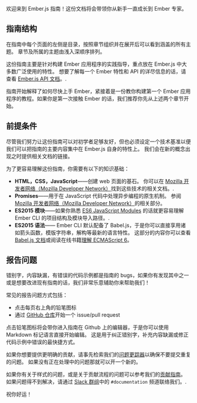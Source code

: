 欢迎来到 Ember.js 指南！这份文档将会带领你从新手一直成长到 Ember 专家。

## 指南结构

在指南中每个页面的左侧是目录，按照章节组织并在展开后可以看到涵盖的所有主题。 章节及所属的主题由浅入深顺序排列。

这份指南主要是针对构建 Ember 应用程序的实践指导，重点放在 Ember.js 中大多数广泛使用的特性。 想要了解每一个 Ember 特性和 API 的详尽信息的话，请查看 [Ember.js API 文档](http://emberjs.com/api/)。.

指南开始解释了如何尽快上手 Ember，紧接着是一份教你构建第一个 Ember 应用程序的教程。如果你是第一次接触 Ember 的话，我们推荐你先从上述两个章节开始。

## 前提条件

尽管我们努力让这份指南可以对初学者足够友好，但也必须设定一个技术基准以便我们可以把指南的主要内容集中在 Ember.js 自身的特性上。 我们会在新的概念出现之时提供相关文档的链接。

为了更容易理解这份指南，你需要有以下的知识基础：

* **HTML，CSS，JavaScript**——创建 web 页面的基石。 你可以在 [Mozilla 开发者网络（Mozilla Developer Network）](https://developer.mozilla.org/en-US/docs/Web)找到这些技术的相关文档。.
* **Promises**——用于在 JavaScript 代码中处理异步编程的原生机制。 参阅 [Mozilla 开发者网络（Mozilla Developer Network）](https://developer.mozilla.org/en-US/docs/Web/JavaScript/Reference/Global_Objects/Promise)的相关部分。
* **ES2015 模块**——如果你熟悉 [ES6 JavaScript Modules](http://jsmodules.io/) 的话就更容易理解 Ember CLI 的项目结构及模块导入路径。.
* **ES2015 语法**—— Ember CLI 默认配备了 Babel.js，于是你可以直接享用诸如箭头函数，模版字符串，解构等最新的语言特性。 这部分的内容你可以查看 [Babel.js 文档](https://babeljs.io/docs/learn-es2015/)或阅读在线书籍[理解 ECMAScript 6](https://leanpub.com/understandinges6/read)。

## 报告问题

错别字，内容缺漏，有错误的代码示例都是指南的 bugs，如果你有发现其中之一或是想要改进现有指南的话，我们非常乐意辅助你来帮助我们！

常见的报告问题方式包括：

* 点击每页右上角的铅笔图标
* 通过 [GitHub 仓库](https://github.com/emberjs/guides/)开始一个 issue/pull request

点击铅笔图标将会带你进入指南在 Github 上的编辑器，于是你可以使用 Markdown 标记语言直接开始编辑。 这是用于纠正错别字，补充内容缺漏或修正代码示例中错误的最快捷方式。

如果你想要提供更明确的贡献，请事先检索我们的[问题更踪器](https://github.com/emberjs/guides/issues)以确保不要提交重复的问题。 如果没有正在处理中的问题那就可以开一个新的。

如果你有关于样式的问题，或是关于贡献流程的问题可以参考我们的[贡献指南](https://github.com/emberjs/guides/blob/master/CONTRIBUTING.md)。 如果问题得不到解决，请通过 [Slack 群组](https://ember-community-slackin.herokuapp.com/)中的 `#documentation` 频道联络我们。.

祝你好运！